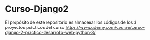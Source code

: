 # Curso-Django2
El propósito de este repositorio es almacenar los códigos de los 3 proyectos prácticos del curso https://www.udemy.com/course/curso-django-2-practico-desarrollo-web-python-3/
